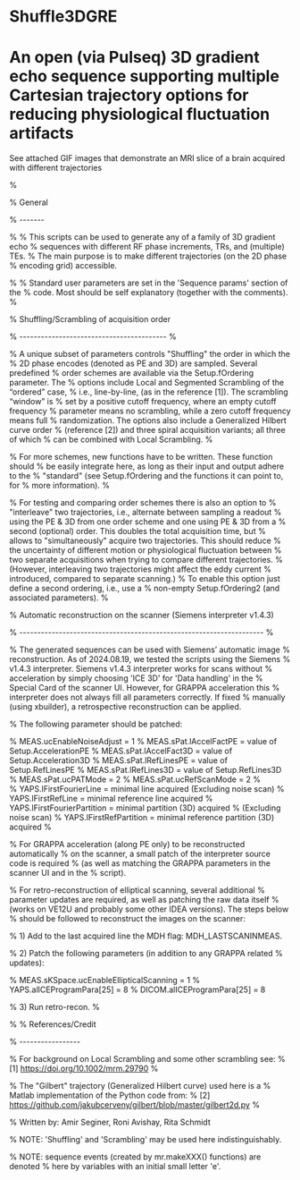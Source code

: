 # Shuffle3DGRE
An open (via Pulseq) 3D gradient echo sequence supporting multiple Cartesian trajectory options for reducing physiological fluctuation artifacts 
====================================================================
See attached GIF images that demonstrate an MRI slice of a brain acquired with different trajectories

% 

% General

% -------

%
% This scripts can be used to generate any of a family of 3D gradient echo
% sequences with different RF phase increments, TRs, and (multiple) TEs.
% The main purpose is to make different trajectories (on the 2D phase
% encoding grid) accessible.

%
% Standard user parameters are set in the 'Sequence params' section of the
% code. Most should be self explanatory (together with the comments).
%

% Shuffling/Scrambling of acquisition order

% -----------------------------------------
%

% A unique subset of parameters controls "Shuffling" the order in which the
% 2D phase encodes (denoted as PE and 3D) are sampled. Several predefined
% order schemes are available via the Setup.fOrdering parameter. The
% options include Local and Segmented Scrambling of the “ordered” case,
% i.e., line-by-line, (as in the reference [1]). The scrambling “window” is
% set by a positive cutoff frequency, where an empty cutoff frequency
% parameter means no scrambling, while a zero cutoff frequency means full
% randomization. The options also include a Generalized Hilbert curve order
% (reference [2]) and three spiral acquisition variants; all three of which
% can be combined with Local Scrambling.
%

% For more schemes, new functions have to be written. These function should
% be easily integrate here, as long as their input and output adhere to the
% "standard" (see Setup.fOrdering and the functions it can point to, for
% more information).
%

% For testing and comparing order schemes there is also an option to
% "interleave" two trajectories, i.e., alternate between sampling a readout
% using the PE & 3D from one order scheme and one using PE & 3D from a
% second (optional) order. This doubles the total acquisition time, but
% allows to "simultaneously" acquire two trajectories. This should reduce
% the uncertainty of different motion or physiological fluctuation between
% two separate acquisitions when trying to compare different trajectories.
% (However, interleaving two trajectories might affect the eddy current
% introduced, compared to separate scanning.)
% To enable this option just define a second ordering, i.e., use a
% non-empty Setup.fOrdering2 (and associated parameters).
%

% Automatic reconstruction on the scanner (Siemens interpreter v1.4.3)

% --------------------------------------------------------------------
%

% The generated sequences can be used with Siemens’ automatic image
% reconstruction. As of 2024.08.19, we tested the scripts using the Siemens
% v1.4.3 interpreter. Siemens v1.4.3 interpreter works for scans without
% acceleration by simply choosing 'ICE 3D' for 'Data handling' in the
% Special Card of the scanner UI.  However, for GRAPPA acceleration this
% interpreter does not always fill all parameters correctly. If fixed
% manually (using xbuilder), a retrospective reconstruction can be applied.

% The following parameter should be patched:

%   MEAS.ucEnableNoiseAdjust = 1
%   MEAS.sPat.lAccelFactPE   = value of Setup.AccelerationPE
%   MEAS.sPat.lAccelFact3D   = value of Setup.Acceleration3D
%   MEAS.sPat.lRefLinesPE    = value of Setup.RefLinesPE
%   MEAS.sPat.lRefLines3D    = value of Setup.RefLines3D
%   MEAS.sPat.ucPATMode      = 2
%   MEAS.sPat.ucRefScanMode  = 2
%   
%   YAPS.lFirstFourierLine      = minimal line acquired (Excluding noise scan)
%   YAPS.lFirstRefLine          = minimal reference line acquired
%   YAPS.lFirstFourierPartition = minimal partition (3D) acquired 
%                                 (Excluding noise scan)
%   YAPS.lFirstRefPartition     = minimal reference partition (3D) acquired
%

% For GRAPPA acceleration (along PE only) to be reconstructed automatically
% on the scanner, a small patch of the interpreter source code is required
% (as well as matching the GRAPPA parameters in the scanner UI and in the
% script). 

% For retro-reconstruction of elliptical scanning, several additional
% parameter updates are required, as well as patching the raw data itself
% (works on VE12U and probably some other IDEA versions). The steps below
% should be followed to reconstruct the images on the scanner:

% 1) Add to the last acquired line the MDH flag: MDH_LASTSCANINMEAS.

% 2) Patch the following parameters (in addition to any GRAPPA related
%    updates):

%      MEAS.sKSpace.ucEnableEllipticalScanning = 1
%      YAPS.alICEProgramPara[25]  = 8
%      DICOM.alICEProgramPara[25] = 8

% 3) Run retro-recon.
%

%
% References/Credit

% -----------------

% For background on Local Scrambling and some other scrambling see:
% [1]  https://doi.org/10.1002/mrm.29790
%

% The "Gilbert" trajectory (Generalized Hilbert curve) used here is a
% Matlab implementation of the Python code from:
% [2] https://github.com/jakubcerveny/gilbert/blob/master/gilbert2d.py
%

% Written by: Amir Seginer, Roni Avishay, Rita Schmidt

	
% NOTE: 'Shuffling' and 'Scrambling' may be used here indistinguishably.
 
% NOTE: sequence events (created by mr.makeXXX() functions) are denoted
%       here by variables with an initial small letter 'e'.

